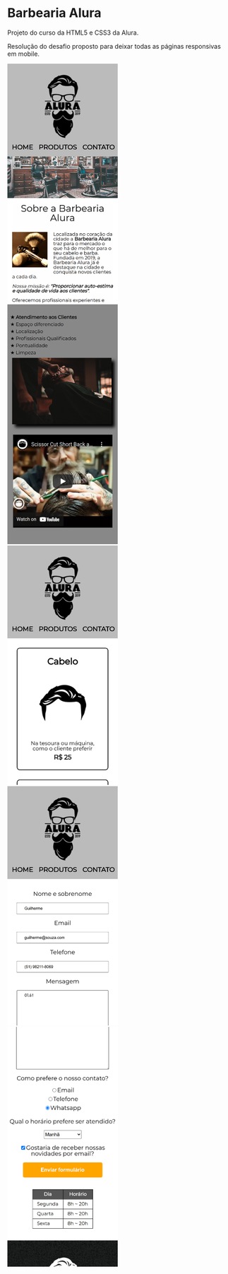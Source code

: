 # Barbearia Alura

Projeto do curso da HTML5 e CSS3 da Alura.

Resolução do desafio proposto para deixar todas as páginas responsivas em mobile.
 
<img src="capa/01-01.png" width=250>&nbsp;&nbsp;&nbsp;&nbsp;
<img src="capa/01-02.png" width=250>&nbsp;&nbsp;&nbsp;&nbsp;
<img src="capa/02.png" width=250>&nbsp;&nbsp;&nbsp;&nbsp;
<img src="capa/03-01.png" width=250>&nbsp;&nbsp;&nbsp;&nbsp;
<img src="capa/03-02.png" width=250>
